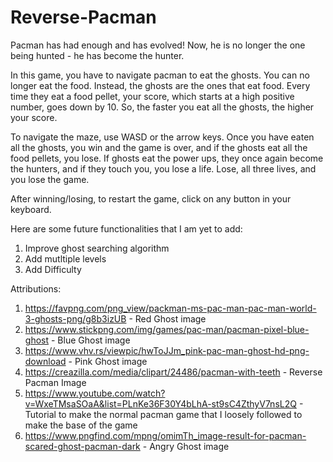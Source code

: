# Reverse-Pacman

Pacman has had enough and has evolved! Now, he is no longer the one being hunted - he has become the hunter.

In this game, you have to navigate pacman to eat the ghosts. You can no longer eat the food. Instead, the ghosts are the ones that eat food. Every time they eat a food pellet, your score, which starts at a high positive number, goes down by 10. So, the faster you eat all the ghosts, the higher your score.

To navigate the maze, use WASD or the arrow keys. Once you have eaten all the ghosts, you win and the game is over, and if the ghosts eat all the food pellets, you lose. If ghosts eat the power ups, they once again become the hunters, and if they touch you, you lose a life. Lose, all three lives, and you lose the game.

After winning/losing, to restart the game, click on any button in your keyboard.

Here are some future functionalities that I am yet to add:
1) Improve ghost searching algorithm
2) Add mutltiple levels
3) Add Difficulty

Attributions:
1) https://favpng.com/png_view/packman-ms-pac-man-pac-man-world-3-ghosts-png/g8b3izUB - Red Ghost image
2) https://www.stickpng.com/img/games/pac-man/pacman-pixel-blue-ghost - Blue Ghost image
3) https://www.vhv.rs/viewpic/hwToJJm_pink-pac-man-ghost-hd-png-download - Pink Ghost image
4) https://creazilla.com/media/clipart/24486/pacman-with-teeth - Reverse Pacman Image
5) https://www.youtube.com/watch?v=WxeTMsaSOaA&list=PLnKe36F30Y4bLhA-st9sC4ZthyV7nsL2Q - Tutorial to make the normal pacman game that I loosely followed to make the base of the game
6) https://www.pngfind.com/mpng/omimTh_image-result-for-pacman-scared-ghost-pacman-dark - Angry Ghost image